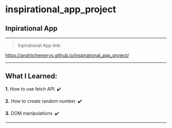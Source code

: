 # inspirational_app_project

## Inpirational App

---

> Inpirational App link:

https://andriichemerys.github.io/inspirational_app_project/

---

## What I Learned:

**1.** How to use fetch API. :heavy_check_mark:

**2.** How to create random number. :heavy_check_mark:

**3.** DOM manipulations. :heavy_check_mark:

---
